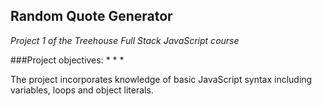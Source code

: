 ## Random Quote Generator
*Project 1 of the Treehouse Full Stack JavaScript course*

###Project objectives:
* 
* 
* 

The project incorporates knowledge of basic JavaScript syntax including variables, loops and object literals.
